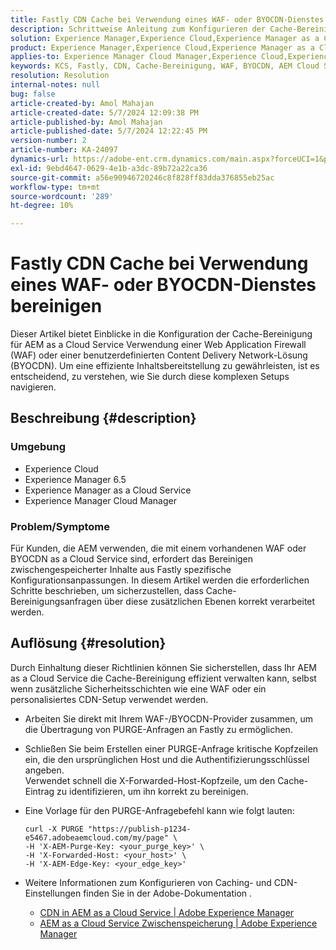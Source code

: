 ```yaml
---
title: Fastly CDN Cache bei Verwendung eines WAF- oder BYOCDN-Dienstes bereinigen
description: Schrittweise Anleitung zum Konfigurieren der Cache-Bereinigung für AEM as a Cloud Service Verwendung von WAF oder BYOCDN.
solution: Experience Manager,Experience Cloud,Experience Manager as a Cloud Service
product: Experience Manager,Experience Cloud,Experience Manager as a Cloud Service
applies-to: Experience Manager Cloud Manager,Experience Cloud,Experience Manager as a Cloud Service,Experience Manager 6.5
keywords: KCS, Fastly, CDN, Cache-Bereinigung, WAF, BYOCDN, AEM Cloud Service, Imperva, Reverse Proxy, X-Forwarded-Host, X-AEM-Purge-Key, X-AEM-Edge-Key, curl-Befehl, Cache-Invalidierung.
resolution: Resolution
internal-notes: null
bug: false
article-created-by: Amol Mahajan
article-created-date: 5/7/2024 12:09:38 PM
article-published-by: Amol Mahajan
article-published-date: 5/7/2024 12:22:45 PM
version-number: 2
article-number: KA-24097
dynamics-url: https://adobe-ent.crm.dynamics.com/main.aspx?forceUCI=1&pagetype=entityrecord&etn=knowledgearticle&id=fe69faa6-6a0c-ef11-9f8a-6045bd006704
exl-id: 9ebd4647-0629-4e1b-a3dc-89b72a22ca36
source-git-commit: a56e90946720246c8f828ff83dda376855eb25ac
workflow-type: tm+mt
source-wordcount: '289'
ht-degree: 10%

---
```


# Fastly CDN Cache bei Verwendung eines WAF- oder BYOCDN-Dienstes bereinigen


Dieser Artikel bietet Einblicke in die Konfiguration der Cache-Bereinigung für AEM as a Cloud Service Verwendung einer Web Application Firewall (WAF) oder einer benutzerdefinierten Content Delivery Network-Lösung (BYOCDN). Um eine effiziente Inhaltsbereitstellung zu gewährleisten, ist es entscheidend, zu verstehen, wie Sie durch diese komplexen Setups navigieren.

## Beschreibung {#description}


### <b>Umgebung</b>

- Experience Cloud
- Experience Manager 6.5
- Experience Manager as a Cloud Service
- Experience Manager Cloud Manager




### <b>Problem/Symptome</b>

Für Kunden, die AEM verwenden, die mit einem vorhandenen WAF oder BYOCDN as a Cloud Service sind, erfordert das Bereinigen zwischengespeicherter Inhalte aus Fastly spezifische Konfigurationsanpassungen. In diesem Artikel werden die erforderlichen Schritte beschrieben, um sicherzustellen, dass Cache-Bereinigungsanfragen über diese zusätzlichen Ebenen korrekt verarbeitet werden.


## Auflösung {#resolution}


Durch Einhaltung dieser Richtlinien können Sie sicherstellen, dass Ihr AEM as a Cloud Service die Cache-Bereinigung effizient verwalten kann, selbst wenn zusätzliche Sicherheitsschichten wie eine WAF oder ein personalisiertes CDN-Setup verwendet werden.

- Arbeiten Sie direkt mit Ihrem WAF-/BYOCDN-Provider zusammen, um die Übertragung von PURGE-Anfragen an Fastly zu ermöglichen.
- Schließen Sie beim Erstellen einer PURGE-Anfrage kritische Kopfzeilen ein, die den ursprünglichen Host und die Authentifizierungsschlüssel angeben. <br>    Verwendet schnell die X-Forwarded-Host-Kopfzeile, um den Cache-Eintrag zu identifizieren, um ihn korrekt zu bereinigen.
- Eine Vorlage für den PURGE-Anfragebefehl kann wie folgt lauten:




  ```
  curl -X PURGE "https://publish-p1234-e5467.adobeaemcloud.com/my/page" \
  -H 'X-AEM-Purge-Key: <your_purge_key>' \
  -H 'X-Forwarded-Host: <your_host>' \
  -H 'X-AEM-Edge-Key: <your_edge_key>'
  ```




- Weitere Informationen zum Konfigurieren von Caching- und CDN-Einstellungen finden Sie in der Adobe-Dokumentation .
   - [CDN in AEM as a Cloud Service | Adobe Experience Manager](https://experienceleague.adobe.com/docs/experience-manager-cloud-service/implementing/content-delivery/cdn.html)
   - [AEM as a Cloud Service Zwischenspeicherung | Adobe Experience Manager](https://experienceleague.adobe.com/docs/experience-manager-cloud-service/implementing/content-delivery/caching.html)
